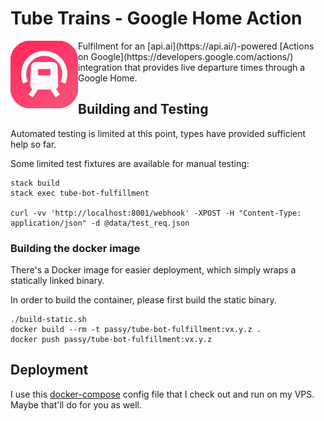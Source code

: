 # Tube Trains - Google Home Action

<img src="assets/smol.png" align=left>
Fulfilment for an [api.ai](https://api.ai/)-powered [Actions on Google](https://developers.google.com/actions/) integration
that provides live departure times through a Google Home.

## Building and Testing

Automated testing is limited at this point, types have provided sufficient help so far.

Some limited test fixtures are available for manual testing:

```
stack build
stack exec tube-bot-fulfillment

curl -vv 'http://localhost:8001/webhook' -XPOST -H "Content-Type: application/json" -d @data/test_req.json
```

### Building the docker image

There's a Docker image for easier deployment, which simply wraps a statically linked
binary.

In order to build the container, please first build the static binary.

```
./build-static.sh
docker build --rm -t passy/tube-bot-fulfillment:vx.y.z .
docker push passy/tube-bot-fulfillment:vx.y.z
```

## Deployment

I use this [docker-compose](https://github.com/passy/tube-bot-fulfillment-deployment) config file
that I check out and run on my VPS. Maybe that'll do for you as well.
